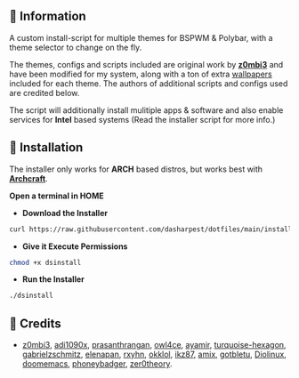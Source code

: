 ## 🌿 Information
A custom install-script for multiple themes for BSPWM & Polybar, with a theme selector to change on the fly.

The themes, configs and scripts included are original work by **[z0mbi3](https://github.com/gh0stzk/dotfiles)** and have been modified for my system, along with a ton of extra [wallpapers](https://github.com/dasharpest/dotfiles-walls) included for each theme.  The authors of additional scripts and configs used are credited below.

The script will additionally install mulitiple apps & software and also enable services for **Intel** based systems (Read the installer script for more info.)

## 💾 Installation
The installer only works for **ARCH** based distros, but works best with **[Archcraft](https://archcraft.io)**.

<b>Open a terminal in HOME</b>
- **Download the Installer**
```sh
curl https://raw.githubusercontent.com/dasharpest/dotfiles/main/installer -o $HOME/dsinstall
```
- **Give it Execute Permissions**
```sh
chmod +x dsinstall
```
- **Run the Installer**
```sh
./dsinstall
```

## 🎉 Credits
- [z0mbi3](https://github.com/gh0stzk), [adi1090x](https://github.com/adi1090x), [prasanthrangan](https://github.com/prasanthrangan), [owl4ce](https://github.com/owl4ce), [ayamir](https://github.com/ayamir/nvimdots), [turquoise-hexagon](https://github.com/turquoise-hexagon/fonts), [gabrielzschmitz](https://github.com/gabrielzschmitz), [elenapan](https://github.com/elenapan/dotfiles), [rxyhn](https://github.com/rxyhn/bspdots), [okklol](https://github.com/okklol/eww-bar), [ikz87](https://github.com/ikz87), [amix](https://github.com/amix/vimrc), [gotbletu](https://github.com/gotbletu), [Diolinux](https://github.com/Diolinux/PhotoGIMP), [doomemacs](https://github.com/doomemacs/doomemacs), [phoneybadger](https://gitlab.com/phoneybadger/pokemon-colorscripts), [zer0theory](https://github.com/zer0theory).
